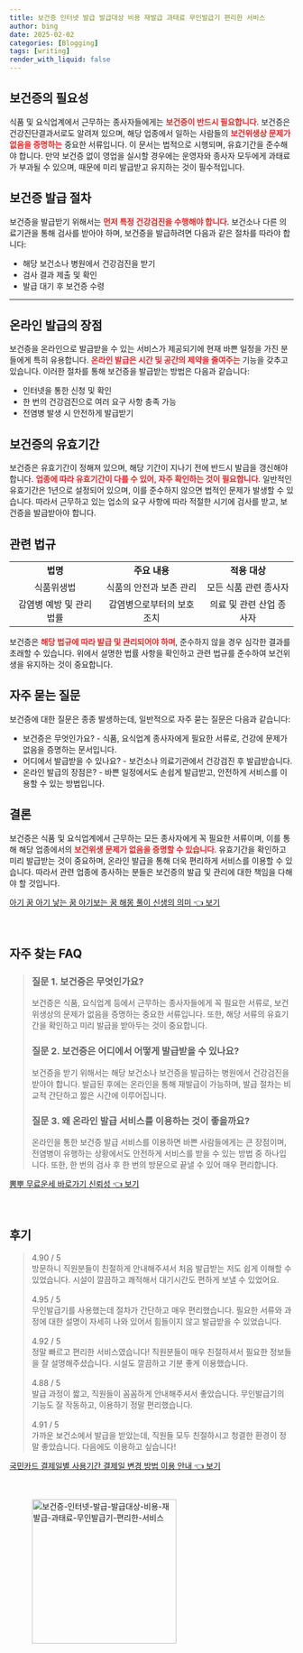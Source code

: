 ```yaml
---
title: 보건증 인터넷 발급 발급대상 비용 재발급 과태료 무인발급기 편리한 서비스
author: bing
date: 2025-02-02
categories: [Blogging]
tags: [writing]
render_with_liquid: false
---
```



<h2 id='보건증의 필요성'>보건증의 필요성</h2>

<p>식품 및 요식업계에서 근무하는 종사자들에게는 <b><span style="color: #ee2323;">보건증이 반드시 필요합니다</span></b>. 보건증은 건강진단결과서로도 알려져 있으며, 해당 업종에서 일하는 사람들의 <b><span style="color: #ee2323;">보건위생상 문제가 없음을 증명하는</span></b> 중요한 서류입니다. 이 문서는 법적으로 시행되며, 유효기간을 준수해야 합니다. 만약 보건증 없이 영업을 실시할 경우에는 운영자와 종사자 모두에게 과태료가 부과될 수 있으며, 때문에 미리 발급받고 유지하는 것이 필수적입니다.</p>

<h2 id='보건증 발급 절차'>보건증 발급 절차</h2>

<p>보건증을 발급받기 위해서는 <b><span style="color: #ee2323;">먼저 특정 건강검진을 수행해야 합니다</span></b>. 보건소나 다른 의료기관을 통해 검사를 받아야 하며, 보건증을 발급하려면 다음과 같은 절차를 따라야 합니다:</p>

<ul>
    <li>해당 보건소나 병원에서 건강검진을 받기</li>
    <li>검사 결과 제출 및 확인</li>
    <li>발급 대기 후 보건증 수령</li>
</ul>

<hr />

<h2 id='온라인 발급의 장점'>온라인 발급의 장점</h2>

<p>보건증을 온라인으로 발급받을 수 있는 서비스가 제공되기에 현재 바쁜 일정을 가진 분들에게 특히 유용합니다. <b><span style="color: #ee2323;">온라인 발급은 시간 및 공간의 제약을 줄여주는</span></b> 기능을 갖추고 있습니다. 이러한 절차를 통해 보건증을 발급받는 방법은 다음과 같습니다:</p>

<ul>
    <li>인터넷을 통한 신청 및 확인</li>
    <li>한 번의 건강검진으로 여러 요구 사항 충족 가능</li>
    <li>전염병 발생 시 안전하게 발급받기</li>
</ul>

<h2 id='보건증의 유효기간'>보건증의 유효기간</h2>

<p>보건증은 유효기간이 정해져 있으며, 해당 기간이 지나기 전에 반드시 발급을 갱신해야 합니다. <b><span style="color: #ee2323;">업종에 따라 유효기간이 다를 수 있어, 자주 확인하는 것이 필요합니다</span></b>. 일반적인 유효기간은 1년으로 설정되어 있으며, 이를 준수하지 않으면 법적인 문제가 발생할 수 있습니다. 따라서 근무하고 있는 업소의 요구 사항에 따라 적절한 시기에 검사를 받고, 보건증을 발급받아야 합니다.</p>

<h2 id='관련 법규'>관련 법규</h2>

<table>
    <tr>
        <td style="text-align: center; height: 17px;"><b>법명</b></td>
        <td style="text-align: center; height: 17px;"><b>주요 내용</b></td>
        <td style="text-align: center; height: 17px;"><b>적용 대상</b></td>
    </tr>
    <tr>
        <td style="text-align: center; height: 17px;">식품위생법</td>
        <td style="text-align: center; height: 17px;">식품의 안전과 보존 관리</td>
        <td style="text-align: center; height: 17px;">모든 식품 관련 종사자</td>
    </tr>
    <tr>
        <td style="text-align: center; height: 17px;">감염병 예방 및 관리 법률</td>
        <td style="text-align: center; height: 17px;">감염병으로부터의 보호 조치</td>
        <td style="text-align: center; height: 17px;">의료 및 관련 산업 종사자</td>
    </tr>
</table>

<p>보건증은 <b><span style="color: #ee2323;">해당 법규에 따라 발급 및 관리되어야 하며</span></b>, 준수하지 않을 경우 심각한 결과를 초래할 수 있습니다. 위에서 설명한 법률 사항을 확인하고 관련 법규를 준수하여 보건위생을 유지하는 것이 중요합니다.</p>

<h2 id='자주 묻는 질문'>자주 묻는 질문</h2>

<p>보건증에 대한 질문은 종종 발생하는데, 일반적으로 자주 묻는 질문은 다음과 같습니다:</p>

<ul>
    <li>보건증은 무엇인가요? - 식품, 요식업계 종사자에게 필요한 서류로, 건강에 문제가 없음을 증명하는 문서입니다.</li>
    <li>어디에서 발급받을 수 있나요? - 보건소나 의료기관에서 건강검진 후 발급받습니다.</li>
    <li>온라인 발급의 장점은? - 바쁜 일정에서도 손쉽게 발급받고, 안전하게 서비스를 이용할 수 있는 방법입니다.</li>
</ul>

<h2 id='결론'>결론</h2>

<p>보건증은 식품 및 요식업계에서 근무하는 모든 종사자에게 꼭 필요한 서류이며, 이를 통해 해당 업종에서의 <b><span style="color: #ee2323;">보건위생 문제가 없음을 증명할 수 있습니다</span></b>. 유효기간을 확인하고 미리 발급받는 것이 중요하며, 온라인 발급을 통해 더욱 편리하게 서비스를 이용할 수 있습니다. 따라서 관련 업종에 종사하는 분들은 보건증의 발급 및 관리에 대한 책임을 다해야 할 것입니다.</p>


<p><a class="click-button" title="아기 꿈 아기 낳는 꿈 아기보는 꿈 해몽 풀이 신생의 의미" href="https://afficreate.github.io/posts/%EC%95%84%EA%B8%B0-%EA%BF%88-%EC%95%84%EA%B8%B0-%EB%82%B3%EB%8A%94-%EA%BF%88-%EC%95%84%EA%B8%B0%EB%B3%B4%EB%8A%94-%EA%BF%88-%ED%95%B4%EB%AA%BD-%ED%92%80%EC%9D%B4-%EC%8B%A0%EC%83%9D%EC%9D%98-%EC%9D%98%EB%AF%B8/" rel="dofollow">아기 꿈 아기 낳는 꿈 아기보는 꿈 해몽 풀이 신생의 의미 👈 보기</a></p><br>
<h2 id='자주_찾는_FAQ'>자주 찾는 FAQ</h2>
<div itemscope="" itemtype="https://schema.org/FAQPage"> 
<blockquote> 
<div itemscope="" itemprop="mainEntity" itemtype="https://schema.org/Question"> 
<h3 itemprop="name">질문 1. 보건증은 무엇인가요?</h3> 
<div itemscope="" itemprop="acceptedAnswer" itemtype="https://schema.org/Answer"> 
<span itemprop="text"> 
<p>보건증은 식품, 요식업계 등에서 근무하는 종사자들에게 꼭 필요한 서류로, 보건위생상의 문제가 없음을 증명하는 중요한 서류입니다. 또한, 해당 서류의 유효기간을 확인하고 미리 발급을 받아두는 것이 중요합니다.</p> 
</span> 
</div> 
</div> 
<div itemscope="" itemprop="mainEntity" itemtype="https://schema.org/Question"> 
<h3 itemprop="name">질문 2. 보건증은 어디에서 어떻게 발급받을 수 있나요?</h3> 
<div itemscope="" itemprop="acceptedAnswer" itemtype="https://schema.org/Answer"> 
<span itemprop="text"> 
<p>보건증을 받기 위해서는 해당 보건소나 보건증을 발급하는 병원에서 건강검진을 받아야 합니다. 발급된 후에는 온라인을 통해 재발급이 가능하며, 발급 절차는 비교적 간단하고 짧은 시간에 이루어집니다.</p> 
</span> 
</div> 
</div> 
<div itemscope="" itemprop="mainEntity" itemtype="https://schema.org/Question"> 
<h3 itemprop="name">질문 3. 왜 온라인 발급 서비스를 이용하는 것이 좋을까요?</h3> 
<div itemscope="" itemprop="acceptedAnswer" itemtype="https://schema.org/Answer"> 
<span itemprop="text"> 
<p>온라인을 통한 보건증 발급 서비스를 이용하면 바쁜 사람들에게는 큰 장점이며, 전염병이 유행하는 상황에서도 안전하게 서비스를 받을 수 있는 방법 중 하나입니다. 또한, 한 번의 검사 후 한 번의 방문으로 끝낼 수 있어 매우 편리합니다.</p> 
</span> 
</div> 
</div> 
</blockquote> 
</div>
<p><a class="click-button" title="뽐뿌 무료운세 바로가기 신뢰성" href="https://afficreate.github.io/posts/%EB%BD%90%EB%BF%8C-%EB%AC%B4%EB%A3%8C%EC%9A%B4%EC%84%B8-%EB%B0%94%EB%A1%9C%EA%B0%80%EA%B8%B0-%EC%8B%A0%EB%A2%B0%EC%84%B1/" rel="dofollow">뽐뿌 무료운세 바로가기 신뢰성 👈 보기</a></p><br>
<h2 id='후기'>후기</h2>
<div itemscope itemtype="https://schema.org/Product">
  <blockquote>
  <div itemprop="review" itemscope itemtype="https://schema.org/Review">
      <div itemprop="reviewRating" itemscope itemtype="https://schema.org/Rating"> <span itemprop="ratingValue">4.90</span> / <span itemprop="bestRating">5</span> </div>
      <span itemprop="reviewBody">방문하니 직원분들이 친절하게 안내해주셔서 처음 발급받는 저도 쉽게 이해할 수 있었습니다. 시설이 깔끔하고 쾌적해서 대기시간도 편하게 보낼 수 있었어요.</span>
  </div>
  <br>
  <div itemprop="review" itemscope itemtype="https://schema.org/Review">
      <div itemprop="reviewRating" itemscope itemtype="https://schema.org/Rating"> <span itemprop="ratingValue">4.95</span> / <span itemprop="bestRating">5</span> </div>
      <span itemprop="reviewBody">무인발급기를 사용했는데 절차가 간단하고 매우 편리했습니다. 필요한 서류와 과정에 대한 설명이 자세히 나와 있어서 힘들이지 않고 발급받을 수 있었습니다.</span>
  </div>
  <br>
  <div itemprop="review" itemscope itemtype="https://schema.org/Review">
      <div itemprop="reviewRating" itemscope itemtype="https://schema.org/Rating"> <span itemprop="ratingValue">4.92</span> / <span itemprop="bestRating">5</span> </div>
      <span itemprop="reviewBody">정말 빠르고 편리한 서비스였습니다! 직원분들이 매우 친절하셔서 필요한 정보들을 잘 설명해주셨습니다. 시설도 깔끔하고 기분 좋게 이용했습니다.</span>
  </div>
  <br>
  <div itemprop="review" itemscope itemtype="https://schema.org/Review">
      <div itemprop="reviewRating" itemscope itemtype="https://schema.org/Rating"> <span itemprop="ratingValue">4.88</span> / <span itemprop="bestRating">5</span> </div>
      <span itemprop="reviewBody">발급 과정이 짧고, 직원들이 꼼꼼하게 안내해주셔서 좋았습니다. 무인발급기의 기능도 잘 작동하고, 이용하기 정말 편리했습니다.</span>
  </div>
  <br>
  <div itemprop="review" itemscope itemtype="https://schema.org/Review">
      <div itemprop="reviewRating" itemscope itemtype="https://schema.org/Rating"> <span itemprop="ratingValue">4.91</span> / <span itemprop="bestRating">5</span> </div>
      <span itemprop="reviewBody">가까운 보건소에서 발급을 받았는데, 직원들 모두 친절하시고 청결한 환경이 정말 좋았습니다. 다음에도 이용하고 싶습니다!</span>
  </div>
  </blockquote>
</div>
<p><a class="click-button" title="국민카드 결제일별 사용기간 결제일 변경 방법 이용 안내" href="https://afficreate.github.io/posts/%EA%B5%AD%EB%AF%BC%EC%B9%B4%EB%93%9C-%EA%B2%B0%EC%A0%9C%EC%9D%BC%EB%B3%84-%EC%82%AC%EC%9A%A9%EA%B8%B0%EA%B0%84-%EA%B2%B0%EC%A0%9C%EC%9D%BC-%EB%B3%80%EA%B2%BD-%EB%B0%A9%EB%B2%95-%EC%9D%B4%EC%9A%A9-%EC%95%88%EB%82%B4/" rel="dofollow">국민카드 결제일별 사용기간 결제일 변경 방법 이용 안내 👈 보기</a></p><br>
<figure class="image"><img src="https://afficreate.github.io/assets/img/thumbnail/보건증-인터넷-발급-발급대상-비용-재발급-과태료-무인발급기-편리한-서비스.webp" alt="보건증-인터넷-발급-발급대상-비용-재발급-과태료-무인발급기-편리한-서비스" width="256" height="256"></figure>